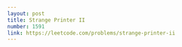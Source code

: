 ```yaml
---
layout: post
title: Strange Printer II
number: 1591
link: https://leetcode.com/problems/strange-printer-ii
---
```

